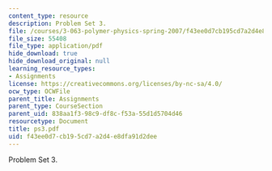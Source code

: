 ```yaml
---
content_type: resource
description: Problem Set 3.
file: /courses/3-063-polymer-physics-spring-2007/f43ee0d7cb195cd7a2d4e8dfa91d2dee_ps3.pdf
file_size: 55408
file_type: application/pdf
hide_download: true
hide_download_original: null
learning_resource_types:
- Assignments
license: https://creativecommons.org/licenses/by-nc-sa/4.0/
ocw_type: OCWFile
parent_title: Assignments
parent_type: CourseSection
parent_uid: 838aa1f3-98c9-df8c-f53a-55d1d5704d46
resourcetype: Document
title: ps3.pdf
uid: f43ee0d7-cb19-5cd7-a2d4-e8dfa91d2dee
---
```

Problem Set 3.